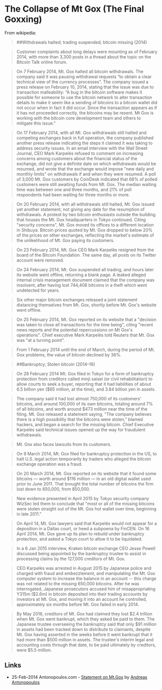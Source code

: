 
# The Collapse of Mt Gox (The Final Goxxing)

From wikipedia:

> ##Withdrawals halted; trading suspended; bitcoin missing (2014)

> Customer complaints about long delays were mounting as of February 2014, with more than 3,300 posts in a thread about the topic on the Bitcoin Talk online forum.

> On 7 February 2014, Mt. Gox halted all bitcoin withdrawals. The company said it was pausing withdrawal requests “to obtain a clear technical view of the currency processes”. The company issued a press release on February 10, 2014, stating that the issue was due to transaction malleability: “A bug in the bitcoin software makes it possible for someone to use the bitcoin network to alter transaction details to make it seem like a sending of bitcoins to a bitcoin wallet did not occur when in fact it did occur. Since the transaction appears as if it has not proceeded correctly, the bitcoins may be resent. Mt Gox is working with the bitcoin core development team and others to mitigate this issue.”

> On 17 February 2014, with all Mt. Gox withdrawals still halted and competing exchanges back in full operation, the company published another press release indicating the steps it claimed it was taking to address security issues. In an email interview with the Wall Street Journal, CEO Mark Karpelès refused to comment on increasing concerns among customers about the financial status of the exchange, did not give a definite date on which withdrawals would be resumed, and wrote that the exchange would impose "new daily and monthly limits" on withdrawals if and when they were resumed. A poll of 3,000 Mt. Gox customers by CoinDesk indicated that 68% of polled customers were still awaiting funds from Mt. Gox. The median waiting time was between one and three months, and 21% of poll respondents had been waiting for three months or more.

> On 20 February 2014, with all withdrawals still halted, Mt. Gox issued yet another statement, not giving any date for the resumption of withdrawals. A protest by two bitcoin enthusiasts outside the building that houses the Mt. Gox headquarters in Tokyo continued. Citing "security concerns", Mt. Gox moved its offices to a different location in Shibuya. Bitcoin prices quoted by Mt. Gox dropped to below 20% of the prices on other exchanges, reflecting the market's estimate of the unlikelihood of Mt. Gox paying its customers.

> On 23 February 2014, Mt. Gox CEO Mark Karpelès resigned from the board of the Bitcoin Foundation. The same day, all posts on its Twitter account were removed.

> On 24 February 2014, Mt. Gox suspended all trading, and hours later its website went offline, returning a blank page. A leaked alleged internal crisis management document claimed that the company was insolvent, after having lost 744,408 bitcoins in a theft which went undetected for years.

> Six other major bitcoin exchanges released a joint statement distancing themselves from Mt. Gox, shortly before Mt. Gox's website went offline.

> On 25 February 2014, Mt. Gox reported on its website that a "decision was taken to close all transactions for the time being", citing "recent news reports and the potential repercussions on Mt Gox's operations". Chief executive Mark Karpelès told Reuters that Mt. Gox was "at a turning point".

> From 1 February 2014 until the end of March, during the period of Mt. Gox problems, the value of bitcoin declined by 36%.

> ##Bankruptcy; Stolen bitcoin (2014–16)

> On 28 February 2014 Mt. Gox filed in Tokyo for a form of bankruptcy protection from creditors called minji saisei (or civil rehabilitation) to allow courts to seek a buyer, reporting that it had liabilities of about 6.5 billion yen ($65 million, at the time), and 3.84 billion yen in assets.

> The company said it had lost almost 750,000 of its customers' bitcoins, and around 100,000 of its own bitcoins, totaling around 7% of all bitcoins, and worth around $473 million near the time of the filing. Mt. Gox released a statement saying, "The company believes there is a high possibility that the bitcoins were stolen,” blamed hackers, and began a search for the missing bitcoin. Chief Executive Karpelès said technical issues opened up the way for fraudulent withdrawals.

> Mt. Gox also faces lawsuits from its customers.

> On 9 March 2014, Mt. Gox filed for bankruptcy protection in the US, to halt U.S. legal action temporarily by traders who alleged the bitcoin exchange operation was a fraud.

> On 20 March 2014, Mt. Gox reported on its website that it found some bitcoins — worth around $116 million — in an old digital wallet used prior to June 2011. That brought the total number of bitcoins the firm lost down to 650,000, from 850,000.

> New evidence presented in April 2015 by Tokyo security company WizSec led them to conclude that "most or all of the missing bitcoins were stolen straight out of the Mt. Gox hot wallet over time, beginning in late 2011."

> On April 14, Mt. Gox lawyers said that Karpelès would not appear for a deposition in a Dallas court, or heed a subpoena by FinCEN. On 16 April 2014, Mt. Gox gave up its plan to rebuild under bankruptcy protection, and asked a Tokyo court to allow it to be liquidated.

> In a 6 Jan 2015 interview, Kraken bitcoin exchange CEO Jesse Powell discussed being appointed by the bankruptcy trustee to assist in processing claims by the 127,000 creditors of Mt. Gox.

> CEO Karpelès was arrested in August 2015 by Japanese police and charged with fraud and embezzlement, and manipulating the Mt. Gox computer system to increase the balance in an account -- this charge was not related to the missing 650,000 bitcoins. After he was interrogated, Japanese prosecutors accused him of misappropriating Y315m ($2.6m) in bitcoin deposited into their trading accounts by investors at Mt. Gox, and moving it into an account he controlled, approximately six months before Mt. Gox failed in early 2014.

> By May 2016, creditors of Mt. Gox had claimed they lost $2.4 trillion when Mt. Gox went bankrupt, which they asked be paid to them. The Japanese trustee overseeing the bankruptcy said that only $91 million in assets had been tracked down to distribute to claimants, despite Mt. Gox having asserted in the weeks before it went bankrupt that it had more than $500 million in assets. The trustee's interim legal and accounting costs through that date, to be paid ultimately by creditors, were $5.5 million.

## Links

* 25-Feb-2014 Antonopoulos.com - [Statement on Mt.Gox](https://antonopoulos.com/statement-on-mt-gox/) by [Andreas Antonopoulos](people/andreas_antonopoulos.md)
